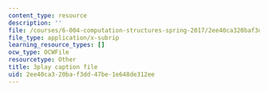 ```yaml
---
content_type: resource
description: ''
file: /courses/6-004-computation-structures-spring-2017/2ee40ca320baf3dd47be1e648de312ee_WXlcxHX0R_Y.srt
file_type: application/x-subrip
learning_resource_types: []
ocw_type: OCWFile
resourcetype: Other
title: 3play caption file
uid: 2ee40ca3-20ba-f3dd-47be-1e648de312ee
---
```


